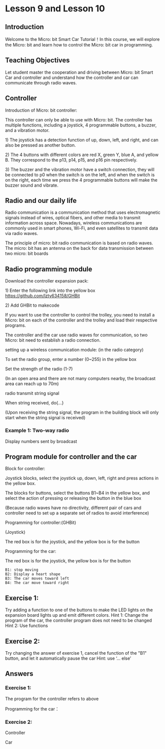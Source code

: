 # Lesson 9 and Lesson 10

## Introduction
<P>
Welcome to the Micro: bit Smart Car Tutorial！In this course, we will explore the Micro: bit and learn how to control the Micro: bit car in programming.
<P>

## Teaching Objectives
<P>
Let student master the cooperation and driving between Micro: bit Smart Car and controller and understand how the controller and car can communicate through radio waves.
<P>

## Controller
<P>
Introduction of Micro: bit controller:
<P>
<P>
This controller can only be able to use with Micro: bit. The controller has multiple functions, including a joystick, 4 programmable buttons, a buzzer, and a vibration motor.
<P>
<P>
1)	The joystick has a detection function of up, down, left, and right, and can also be pressed as another button.
<P>
<P>
2)	The 4 buttons with different colors are red X, green Y, blue A, and yellow B. They correspond to the p13, p14, p15, and p16 pin respectively.
<P>
<P>
3)	The buzzer and the vibration motor have a switch connection, they will be connected to p0 when the switch is on the left, and when the switch is on the right, each time we press the 4 programmable buttons will make the buzzer sound and vibrate.
<P>

## Radio and our daily life
<P>
Radio communication is a communication method that uses electromagnetic signals instead of wires, optical fibers, and other media to transmit information across space. Nowadays, wireless communications are commonly used in smart phones, Wi-Fi, and even satellites to transmit data via radio waves.
<P>
<P>
The principle of micro: bit radio communication is based on radio waves. The micro: bit has an antenna on the back for data transmission between two micro: bit boards
<P>

## Radio programming module
<P>
Download the controller expansion pack:
<P>
<P>
1)	Enter the following link into the yellow box  <a href="https://github.com/lzty634158/GHBit">https://github.com/lzty634158/GHBit</a>
<P>
<P>
2)	Add GHBit to makecode
<P>
<P>
If you want to use the controller to control the trolley, you need to install a Micro: bit on each of the controller and the trolley and load their respective programs.
<P>
<P>
The controller and the car use radio waves for communication, so two Micro: bit need to establish a radio connection.
<P>
<P>
setting up a wireless communication module: (in the radio category)
<P>
<P>
To set the radio group, enter a number (0~255) in the yellow box 
<P>
<P>
Set the strength of the radio (1-7) 
<P>
<P>
(In an open area and there are not many computers nearby, the broadcast area can reach up to 70m)
<P>
<P>
radio transmit string signal 
<P>
<P>
When string received, do{...}
<P>
<P>
(Upon receiving the string signal, the program in the building block will only start when the string signal is received)
<P>

### Example 1: Two-way radio
<P>
Display numbers sent by broadcast
<P>

## Program module for controller and the car
<P>
Block for controller:
<P>
<P>
Joystick blocks, select the joystick up, down, left, right and press actions in the yellow box.
<P>
<P>
The blocks for buttons, select the buttons B1~B4 in the yellow box, and select the action of pressing or releasing the button in the blue box
<P>
<P>
(Because radio waves have no directivity, different pair of cars and controller need to set up a separate set of radios to avoid interference)
<P>
<P>
Programming for controller:(GHBit)
<P>
<P>
(Joystick)   
<P>
<P>
The red box is for the joystick, and the yellow box is for the button 
<P>
<P>
Programming for the car:
<P>
<P>
The red box is for the joystick, the yellow box is for the button 
<P>

    B1: stop moving                            
    B2: Display a heart shape    
    B3: The car moves toward left      
    B4: The car move toward right                                 

## Exercise 1: 
Try adding a function to one of the buttons to make the LED lights on the expansion board lights up and emit different colors.
Hint 1: Change the program of the car, the controller program does not need to be changed
Hint 2: Use functions

## Exercise 2:
Try changing the answer of exercise 1, cancel the function of the "B1" button, and let it automatically pause the car
Hint: use ‘... else’

## Answers
### Exercise 1:
<P>
The program for the controller refers to above
<P>
<P>
Programming for the car：
<P>

### Exercise 2:
<P>
Controller
<P>
<P>
Car
<P>
